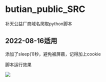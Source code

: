 # butian_public_SRC
补天公益厂商域名爬取python脚本

## 2022-08-16适用
添加了sleep(1)秒，避免被屏蔽，记得加上cookie

脚本运行效果

![](爬取示例图.png)
